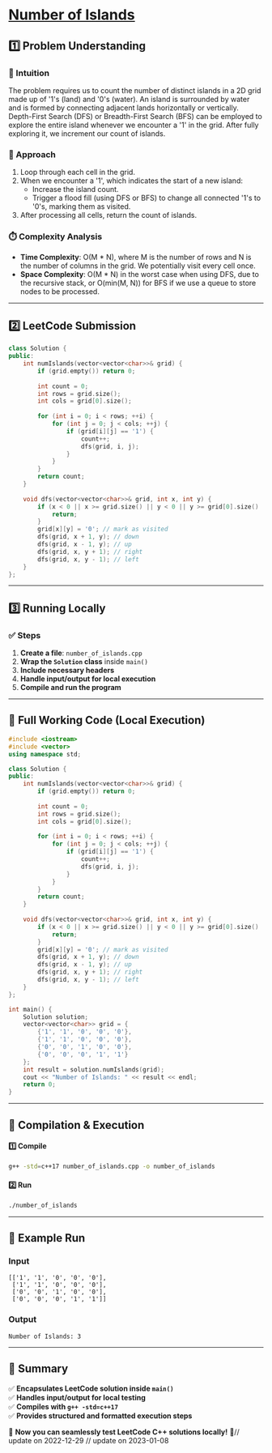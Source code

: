 # **[Number of Islands](https://leetcode.com/problems/number-of-islands/description/)**  

## **1️⃣ Problem Understanding**  
### **📌 Intuition**  
The problem requires us to count the number of distinct islands in a 2D grid made up of '1's (land) and '0's (water). An island is surrounded by water and is formed by connecting adjacent lands horizontally or vertically. Depth-First Search (DFS) or Breadth-First Search (BFS) can be employed to explore the entire island whenever we encounter a '1' in the grid. After fully exploring it, we increment our count of islands.

### **🚀 Approach**  
1. Loop through each cell in the grid.
2. When we encounter a '1', which indicates the start of a new island:
   - Increase the island count.
   - Trigger a flood fill (using DFS or BFS) to change all connected '1's to '0's, marking them as visited.
3. After processing all cells, return the count of islands.

### **⏱️ Complexity Analysis**  
- **Time Complexity**: O(M * N), where M is the number of rows and N is the number of columns in the grid. We potentially visit every cell once.
- **Space Complexity**: O(M * N) in the worst case when using DFS, due to the recursive stack, or O(min(M, N)) for BFS if we use a queue to store nodes to be processed.

---  

## **2️⃣ LeetCode Submission**  
```cpp
class Solution {
public:
    int numIslands(vector<vector<char>>& grid) {
        if (grid.empty()) return 0;
        
        int count = 0;
        int rows = grid.size();
        int cols = grid[0].size();
        
        for (int i = 0; i < rows; ++i) {
            for (int j = 0; j < cols; ++j) {
                if (grid[i][j] == '1') {
                    count++;
                    dfs(grid, i, j);
                }
            }
        }
        return count;
    }
    
    void dfs(vector<vector<char>>& grid, int x, int y) {
        if (x < 0 || x >= grid.size() || y < 0 || y >= grid[0].size() || grid[x][y] == '0') {
            return;
        }
        grid[x][y] = '0'; // mark as visited
        dfs(grid, x + 1, y); // down
        dfs(grid, x - 1, y); // up
        dfs(grid, x, y + 1); // right
        dfs(grid, x, y - 1); // left
    }
};  
```  

---  

## **3️⃣ Running Locally**  
### **✅ Steps**  
1. **Create a file**: `number_of_islands.cpp`  
2. **Wrap the `Solution` class** inside `main()`  
3. **Include necessary headers**  
4. **Handle input/output for local execution**  
5. **Compile and run the program**  

---  

## **📝 Full Working Code (Local Execution)**  
```cpp
#include <iostream>
#include <vector>
using namespace std;

class Solution {
public:
    int numIslands(vector<vector<char>>& grid) {
        if (grid.empty()) return 0;
        
        int count = 0;
        int rows = grid.size();
        int cols = grid[0].size();
        
        for (int i = 0; i < rows; ++i) {
            for (int j = 0; j < cols; ++j) {
                if (grid[i][j] == '1') {
                    count++;
                    dfs(grid, i, j);
                }
            }
        }
        return count;
    }
    
    void dfs(vector<vector<char>>& grid, int x, int y) {
        if (x < 0 || x >= grid.size() || y < 0 || y >= grid[0].size() || grid[x][y] == '0') {
            return;
        }
        grid[x][y] = '0'; // mark as visited
        dfs(grid, x + 1, y); // down
        dfs(grid, x - 1, y); // up
        dfs(grid, x, y + 1); // right
        dfs(grid, x, y - 1); // left
    }
};

int main() {
    Solution solution;
    vector<vector<char>> grid = {
        {'1', '1', '0', '0', '0'},
        {'1', '1', '0', '0', '0'},
        {'0', '0', '1', '0', '0'},
        {'0', '0', '0', '1', '1'}
    };
    int result = solution.numIslands(grid);
    cout << "Number of Islands: " << result << endl;
    return 0;
}  
```  

---  

## **🔧 Compilation & Execution**  
#### **1️⃣ Compile**  
```bash
g++ -std=c++17 number_of_islands.cpp -o number_of_islands
```  

#### **2️⃣ Run**  
```bash
./number_of_islands
```  

---  

## **🎯 Example Run**  
### **Input**  
```
[['1', '1', '0', '0', '0'],
 ['1', '1', '0', '0', '0'],
 ['0', '0', '1', '0', '0'],
 ['0', '0', '0', '1', '1']]
```  
### **Output**  
```
Number of Islands: 3
```  

---  

## **📌 Summary**  
✅ **Encapsulates LeetCode solution inside `main()`**  
✅ **Handles input/output for local testing**  
✅ **Compiles with `g++ -std=c++17`**  
✅ **Provides structured and formatted execution steps**  

🚀 **Now you can seamlessly test LeetCode C++ solutions locally!** 🚀// update on 2022-12-29
// update on 2023-01-08
